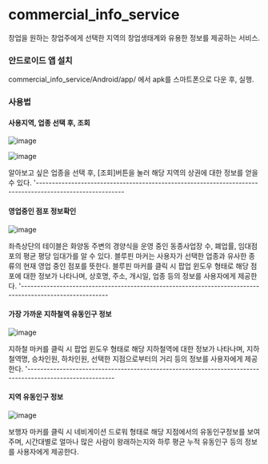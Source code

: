 # commercial_info_service
창업을 원하는 창업주에게 선택한 지역의 창업생태계와 유용한 정보를 제공하는 서비스.

### 안드로이드 앱 설치
commercial_info_service/Android/app/ 에서 apk를 스마트폰으로 다운 후, 실행.

### 사용법

#### 사용지역, 업종 선택 후, 조회
![image](https://user-images.githubusercontent.com/23163982/72678892-7bfc1680-3aed-11ea-9751-f8a008a3f739.png)

![image](https://user-images.githubusercontent.com/23163982/72678819-df397900-3aec-11ea-88f5-59e6525c79eb.png)

알아보고 싶은 업종을 선택 후, [조회]버튼을 눌러 해당 지역의 상권에 대한 정보를 얻을 수 있다.  '---------------------------------------------------------------------------------------------------------


#### 영업중인 점포 정보확인
![image](https://user-images.githubusercontent.com/23163982/72678932-ce3d3780-3aed-11ea-8dad-581850dd1ae1.png)

좌측상단의 테이블은 화양동 주변의 경양식을 운영 중인 동종사업장 수, 폐업률, 임대점포의 평균 평당 임대가를 알 수 있다.
블루핀 마커는 사용자가 선택한 업종과 유사한 종류의 현재 영업 중인 점포를 뜻한다.
블루핀 마커를 클릭 시 팝업 윈도우 형태로 해당 점포에 대한 정보가 나타나며,
상호명, 주소, 개시일, 업종 등의 정보를 사용자에게 제공한다.  '---------------------------------------------------------------------------------------------------------


#### 가장 가까운 지하철역 유동인구 정보
![image](https://user-images.githubusercontent.com/23163982/72678961-f62c9b00-3aed-11ea-8b99-25afb88eae7b.png)

지하철 마커를 클릭 시 팝업 윈도우 형태로 해당 지하철역에 대한 정보가 나타나며, 지하철역명, 승차인원, 하차인원, 선택한 지점으로부터의 거리 등의 정보를 사용자에게 제공한다.  '---------------------------------------------------------------------------------------------------------


#### 지역 유동인구 정보
![image](https://user-images.githubusercontent.com/23163982/72678992-2ffda180-3aee-11ea-8d0e-e92cf90fe99e.png)

보행자 마커를 클릭 시 네비게이션 드로워 형태로 해당 지점에서의 유동인구정보를 보여주며, 시간대별로 얼마나 많은 사람이 왕래하는지와 하루 평균 누적 유동인구 등의 정보를 사용자에게 제공한다.
